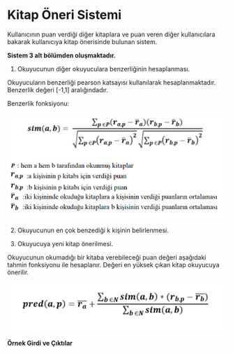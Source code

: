 # Kitap Öneri Sistemi

Kullanıcının puan verdiği diğer kitaplara ve puan veren diğer kullanıcılara bakarak kullanıcıya kitap önerisinde bulunan sistem.

**Sistem 3 alt bölümden oluşmaktadır.**

1. Okuyucunun diğer okuyuculara benzerliğinin hesaplanması.

Okuyucuların benzerliği pearson katsayısı kullanılarak hesaplanmaktadır. Benzerlik değeri [-1,1] aralığındadır.

Benzerlik fonksiyonu:

![](/images/sim-function.png)


2. Okuyucunun en çok benzediği k kişinin belirlenmesi.

3. Okuyucuya yeni kitap önerilmesi.

Okuyucunun okumadığı bir kitaba verebileceği puan değeri aşağıdaki tahmin fonksiyonu ile hesaplanır. Değeri en yüksek çıkan kitap okuyucuya önerilir.

![](/images/pred-function.png)

**Örnek Girdi ve Çıktılar**

